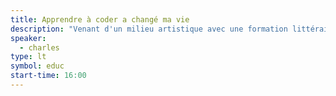 ```yaml
---
title: Apprendre à coder a changé ma vie
description: "Venant d'un milieu artistique avec une formation littéraire, Charles n’était pas vraiment le type de profil prédisposé à s’intéresser à la programmation. Un bootcamp de neuf semaines lui a ouvert les yeux. Aujourd’hui il est développeur Ruby on Rails."
speaker:
  - charles
type: lt
symbol: educ
start-time: 16:00
---
```

